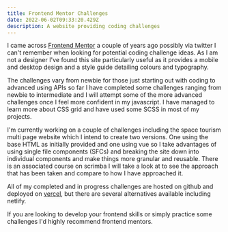 ```yaml
---
title: Frontend Mentor Challenges
date: 2022-06-02T09:33:20.429Z
description: A website providing coding challenges
---
```

I came across [Frontend Mentor](https://www.frontendmentor.io/) a couple of years ago possibly via twitter I can't remember when looking for potential coding challenge ideas. As I am not a designer I've found this site particularly useful as it provides a mobile and desktop design and a style guide detailing colours and typography.

The challenges vary from newbie for those just starting out with coding to advanced using APIs so far I have completed some challenges ranging from newbie to intermediate and I will attempt some of the more advanced challenges once I feel more confident in my javascript. I have managed to learn more about CSS grid and have used some SCSS in most of my projects.


I'm currently working on a couple of challenges including the space tourism multi page website which I intend to create two versions. One using the base HTML as initially provided and one using vue so I take advantages of using single file components (SFCs) and breaking the site down into individual components and make things more granular and reusable. There is an associated course on scrimba I will take a look at to see the approach that has been taken and compare to how I have approached it.

All of my completed and in progress challenges are hosted on github and deployed on [vercel](https://vercel.com/), but there are several alternatives available including netlify.

If you are looking to develop your frontend skills or simply practice some challenges I'd highly recommend frontend mentors.